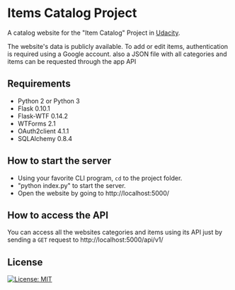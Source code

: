 # Items Catalog Project
A catalog website for the "Item Catalog" Project in [Udacity](https://www.udacity.com).

The website's data is publicly available. To add or edit items, authentication is required using a Google account. also a JSON file with all categories and items can be requested through the app API

## Requirements
- Python 2 or Python 3
- Flask 0.10.1
- Flask-WTF 0.14.2
- WTForms 2.1
- OAuth2client 4.1.1
- SQLAlchemy 0.8.4

## How to start the server
- Using your favorite CLI program, `cd` to the project folder.
- "python index.py" to start the server.
- Open the website by going to http://localhost:5000/

## How to access the API
You can access all the websites categories and items using its API just by sending a `GET` request to http://localhost:5000/api/v1/

## License
[![License: MIT](https://img.shields.io/badge/License-MIT-yellow.svg)](https://opensource.org/licenses/MIT)
